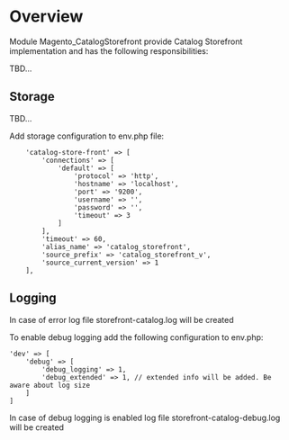 # Overview

Module Magento_CatalogStorefront provide Catalog Storefront implementation and has the following responsibilities:

TBD...

## Storage


TBD...

Add storage configuration to env.php file:
```
    'catalog-store-front' => [
        'connections' => [
            'default' => [
                'protocol' => 'http',
                'hostname' => 'localhost',
                'port' => '9200',
                'username' => '',
                'password' => '',
                'timeout' => 3
            ]
        ],
        'timeout' => 60,
        'alias_name' => 'catalog_storefront',
        'source_prefix' => 'catalog_storefront_v',
        'source_current_version' => 1
    ],
```

## Logging

In case of error log file storefront-catalog.log will be created

To enable debug logging add the following configuration to env.php:

```
'dev' => [
    'debug' => [
        'debug_logging' => 1,
        'debug_extended' => 1, // extended info will be added. Be aware about log size
    ]
]
```

In case of debug logging is enabled log file storefront-catalog-debug.log will be created